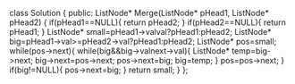 class Solution {
public:
    ListNode* Merge(ListNode* pHead1, ListNode* pHead2)
    {
        if(pHead1==NULL){
            return pHead2;
        }
        if(pHead2==NULL){
            return pHead1;
        }
        ListNode* small=pHead1->val<pHead2->val?pHead1:pHead2;
        ListNode* big=pHead1->val>=pHead2->val?pHead1:pHead2;
        ListNode* pos=small;
        while(pos->next){
            while(big&&big->val<pos->next->val){
                ListNode* temp=big->next;
                big->next=pos->next;
                pos->next=big;
                big=temp;
            }
            pos=pos->next;
        }
        if(big!=NULL){
            pos->next=big;
        }
        return small;
    }
};